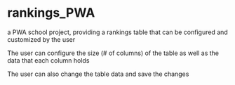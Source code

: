 # rankings_PWA
a PWA school project, providing a rankings table that can be configured and customized by the user

The user can configure the size (# of columns) of the table
as well as the data that each column holds

The user can also change the table data and save the changes
